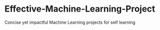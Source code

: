 # Effective-Machine-Learning-Project
Concise yet impactful Machine Learning projects for self learning

